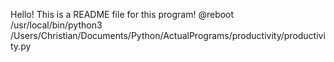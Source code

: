 Hello! This is a README file for this program!
@reboot /usr/local/bin/python3 /Users/Christian/Documents/Python/ActualPrograms/productivity/productivity.py
